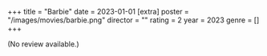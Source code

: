 +++
title = "Barbie"
date = 2023-01-01
[extra]
poster = "/images/movies/barbie.png"
director = ""
rating = 2
year = 2023
genre = []
+++

(No review available.)
